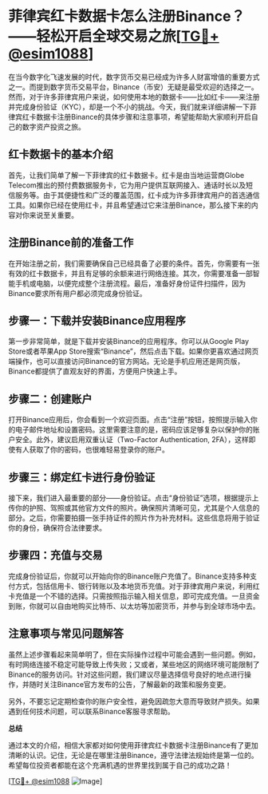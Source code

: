 # 菲律宾红卡数据卡怎么注册Binance？——轻松开启全球交易之旅[[TG💪+ @esim1088](https://t.me/s/esim1088)]

在当今数字化飞速发展的时代，数字货币交易已经成为许多人财富增值的重要方式之一。而提到数字货币交易平台，Binance（币安）无疑是最受欢迎的选择之一。然而，对于许多菲律宾用户来说，如何使用本地的数据卡——比如红卡——来注册并完成身份验证（KYC），却是一个不小的挑战。今天，我们就来详细讲解一下菲律宾红卡数据卡注册Binance的具体步骤和注意事项，希望能帮助大家顺利开启自己的数字资产投资之旅。

## 红卡数据卡的基本介绍

首先，让我们简单了解一下菲律宾的红卡数据卡。红卡是由当地运营商Globe Telecom推出的预付费数据服务卡，它为用户提供互联网接入、通话时长以及短信服务等。由于其便捷性和广泛的覆盖范围，红卡成为许多菲律宾用户的首选通信工具。如果你已经在使用红卡，并且希望通过它来注册Binance，那么接下来的内容对你来说至关重要。

## 注册Binance前的准备工作

在开始注册之前，我们需要确保自己已经具备了必要的条件。首先，你需要有一张有效的红卡数据卡，并且有足够的余额来进行网络连接。其次，你需要准备一部智能手机或电脑，以便完成整个注册流程。最后，准备好身份证件扫描件，因为Binance要求所有用户都必须完成身份验证。

## 步骤一：下载并安装Binance应用程序

第一步非常简单，就是下载并安装Binance的应用程序。你可以从Google Play Store或者苹果App Store搜索“Binance”，然后点击下载。如果你更喜欢通过网页端操作，也可以直接访问Binance的官方网站。无论是手机应用还是网页版，Binance都提供了直观友好的界面，方便用户快速上手。

## 步骤二：创建账户

打开Binance应用后，你会看到一个欢迎页面。点击“注册”按钮，按照提示输入你的电子邮件地址和设置密码。这里需要注意的是，密码应该足够复杂以保护你的账户安全。此外，建议启用双重认证（Two-Factor Authentication, 2FA），这样即使有人获取了你的密码，也很难轻易登录你的账户。

## 步骤三：绑定红卡进行身份验证

接下来，我们进入最重要的部分——身份验证。点击“身份验证”选项，根据提示上传你的护照、驾照或其他官方文件的照片。确保照片清晰可见，尤其是个人信息的部分。之后，你需要拍摄一张手持证件的照片作为补充材料。这些信息将用于验证你的身份，确保符合法律要求。

## 步骤四：充值与交易

完成身份验证后，你就可以开始向你的Binance账户充值了。Binance支持多种支付方式，包括信用卡、银行转账以及本地货币充值。对于菲律宾用户来说，利用红卡充值是一个不错的选择。只需按照指示输入相关信息，即可完成充值。一旦资金到账，你就可以自由地购买比特币、以太坊等加密货币，并参与到全球市场中去。

## 注意事项与常见问题解答

虽然上述步骤看起来简单明了，但在实际操作过程中可能会遇到一些问题。例如，有时网络连接不稳定可能导致上传失败；又或者，某些地区的网络环境可能限制了Binance的服务访问。针对这些问题，我们建议尽量选择信号良好的地点进行操作，并随时关注Binance官方发布的公告，了解最新的政策和服务变更。

另外，不要忘记定期检查你的账户安全性，避免因疏忽大意而导致财产损失。如果遇到任何技术问题，可以联系Binance客服寻求帮助。

**总结**

通过本文的介绍，相信大家都对如何使用菲律宾红卡数据卡注册Binance有了更加清晰的认识。记住，无论是在哪里注册Binance，遵守法律法规始终是第一位的。希望每位投资者都能在这个充满机遇的世界里找到属于自己的成功之路！

[[TG💪+ @esim1088](https://t.me/s/esim1088) ![Image](https://i.postimg.cc/4NQfJmqS/Snipaste-2025-05-13-00-14-12.png)]
